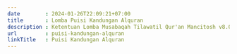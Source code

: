 ```yaml
---
date        : 2024-01-26T22:09:21+07:00
title       : Lomba Puisi Kandungan Alquran
description : Ketentuan Lomba Musabaqah Tilawatil Qur'an Mancitosh v8.0 Competition MAN 1 Ponorogo
url         : puisi-kandungan-alquran
linkTitle   : Puisi Kandungan Alquran
---
```

